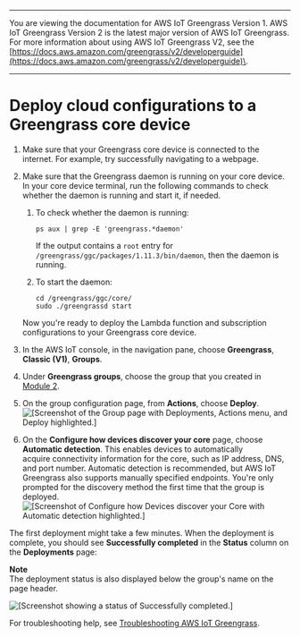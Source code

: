 --------

You are viewing the documentation for AWS IoT Greengrass Version 1\. AWS IoT Greengrass Version 2 is the latest major version of AWS IoT Greengrass\. For more information about using AWS IoT Greengrass V2, see the [https://docs.aws.amazon.com/greengrass/v2/developerguide](https://docs.aws.amazon.com/greengrass/v2/developerguide)\.

--------

# Deploy cloud configurations to a Greengrass core device<a name="configs-core"></a>

1. Make sure that your Greengrass core device is connected to the internet\. For example, try successfully navigating to a webpage\.

1. Make sure that the Greengrass daemon is running on your core device\. In your core device terminal, run the following commands to check whether the daemon is running and start it, if needed\.

   1. To check whether the daemon is running:

      ```
      ps aux | grep -E 'greengrass.*daemon'
      ```

      If the output contains a `root` entry for `/greengrass/ggc/packages/1.11.3/bin/daemon`, then the daemon is running\.

   1. To start the daemon:

      ```
      cd /greengrass/ggc/core/
      sudo ./greengrassd start
      ```

   Now you're ready to deploy the Lambda function and subscription configurations to your Greengrass core device\.

1. <a name="console-gg-groups"></a>In the AWS IoT console, in the navigation pane, choose **Greengrass**, **Classic \(V1\)**, **Groups**\.

1. Under **Greengrass groups**, choose the group that you created in [Module 2](module2.md)\.

1. On the group configuration page, from **Actions**, choose **Deploy**\.  
![\[Screenshot of the Group page with Deployments, Actions menu, and Deploy highlighted.\]](http://docs.aws.amazon.com/greengrass/v1/developerguide/images/gg-get-started-040.png)

1. On the **Configure how devices discover your core** page, choose **Automatic detection**\. This enables devices to automatically acquire connectivity information for the core, such as IP address, DNS, and port number\. Automatic detection is recommended, but AWS IoT Greengrass also supports manually specified endpoints\. You're only prompted for the discovery method the first time that the group is deployed\.  
![\[Screenshot of Configure how Devices discover your Core with Automatic detection highlighted.\]](http://docs.aws.amazon.com/greengrass/v1/developerguide/images/console-discovery.png)

The first deployment might take a few minutes\. When the deployment is complete, you should see **Successfully completed** in the **Status** column on the **Deployments** page:

**Note**  
The deployment status is also displayed below the group's name on the page header\.

![\[Screenshot showing a status of Successfully completed.\]](http://docs.aws.amazon.com/greengrass/v1/developerguide/images/gg-get-started-042.png)

For troubleshooting help, see [Troubleshooting AWS IoT Greengrass](gg-troubleshooting.md)\.